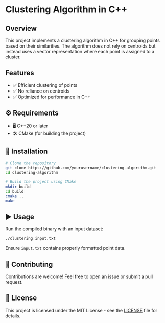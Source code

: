 # Clustering Algorithm in C++

##  Overview
This project implements a clustering algorithm in C++ for grouping points based on their similarities. The algorithm does not rely on centroids but instead uses a vector representation where each point is assigned to a cluster.

##  Features
- ✅ Efficient clustering of points
- ✅ No reliance on centroids
- ✅ Optimized for performance in C++

## ⚙️ Requirements
- 🖥️ C++20 or later
- 🛠️ CMake (for building the project)


## 🚀 Installation
```sh
# Clone the repository
git clone https://github.com/yourusername/clustering-algorithm.git
cd clustering-algorithm

# Build the project using CMake
mkdir build 
cd build
cmake ..
make
```

## ▶️ Usage
Run the compiled binary with an input dataset:
```sh
./clustering input.txt
```
Ensure `input.txt` contains properly formatted point data.

## 🤝 Contributing
Contributions are welcome! Feel free to open an issue or submit a pull request.

## 📜 License
This project is licensed under the MIT License - see the [LICENSE](LICENSE) file for details.

